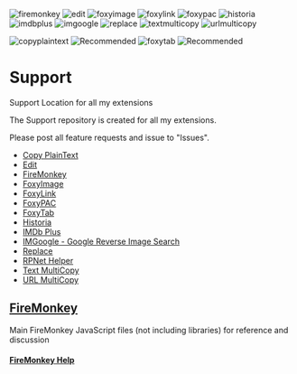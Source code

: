 ![firemonkey](https://github.com/erosman/support/blob/master/image/firemonkey.png)
![edit](https://github.com/erosman/support/blob/master/image/edit.png)
![foxyimage](https://github.com/erosman/support/blob/master/image/foxyimage.png)
![foxylink](https://github.com/erosman/support/blob/master/image/foxylink.png)
![foxypac](https://github.com/erosman/support/blob/master/image/foxypac.png)
![historia](https://github.com/erosman/support/blob/master/image/historia.png)
![imdbplus](https://github.com/erosman/support/blob/master/image/imdbplus.png)
![imgoogle](https://github.com/erosman/support/blob/master/image/imgoogle.png)
![replace](https://github.com/erosman/support/blob/master/image/replace.png)
![textmulticopy](https://github.com/erosman/support/blob/master/image/textmulticopy.png)
![urlmulticopy](https://github.com/erosman/support/blob/master/image/urlmulticopy.png)

![copyplaintext](https://github.com/erosman/support/blob/master/image/copyplaintext.png)
![Recommended](https://github.com/erosman/support/blob/master/image/recommended.png)
![foxytab](https://github.com/erosman/support/blob/master/image/foxytab.png)
![Recommended](https://github.com/erosman/support/blob/master/image/recommended.png)

# Support
Support Location for all my extensions

The Support repository is created for all my extensions.

Please post all feature requests and issue to "Issues".

- [Copy PlainText](https://addons.mozilla.org/en-US/firefox/addon/copy-plaintext/)
- [Edit](https://addons.mozilla.org/en-US/firefox/addon/edit/)
- [FireMonkey](https://addons.mozilla.org/en-US/firefox/addon/firemonkey/)
- [FoxyImage](https://addons.mozilla.org/en-US/firefox/addon/foxyimage/)
- [FoxyLink](https://addons.mozilla.org/en-US/firefox/addon/foxylink/)
- [FoxyPAC](https://addons.mozilla.org/en-US/firefox/addon/foxypac/)
- [FoxyTab](https://addons.mozilla.org/en-US/firefox/addon/foxytab/)
- [Historia](https://addons.mozilla.org/en-US/firefox/addon/historia/)
- [IMDb Plus](https://addons.mozilla.org/en-US/firefox/addon/imdb-plus/)
- [IMGoogle - Google Reverse Image Search](https://addons.mozilla.org/en-US/firefox/addon/igoogle/)
- [Replace](https://addons.mozilla.org/en-US/firefox/addon/replace/)
- [RPNet Helper](https://addons.mozilla.org/en-US/firefox/addon/rpnet-helper/)
- [Text MultiCopy](https://addons.mozilla.org/en-US/firefox/addon/text-multicopy/)
- [URL MultiCopy](https://addons.mozilla.org/en-US/firefox/addon/url-multicopy/)




## [FireMonkey](https://github.com/erosman/support/tree/FireMonkey)
Main FireMonkey JavaScript files (not including libraries) for reference and discussion

#### [FireMonkey Help](https://erosman.github.io/support/content/help.html)
